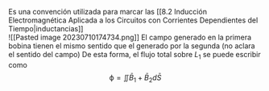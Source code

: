 Es una convención utilizada para marcar las [[8.2 Inducción Electromagnética Aplicada a los Circuitos con Corrientes Dependientes del Tiempo|inductancias]]   
![[Pasted image 20230710174734.png]]
El campo generado en la primera bobina tienen el mismo sentido que el generado por la segunda (no aclara el sentido del campo)
De esta forma, el flujo total sobre $L_1$ se puede escribir como 
$$\upphi =\iint \bar{B}_{1} +\bar{B}_{2} d\bar{S}$$